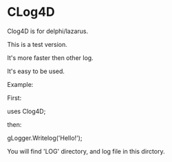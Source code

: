 # CLog4D

Clog4D is for delphi/lazarus.

This is a test version.

It's more faster then other log.

It's easy to be used.

Example:

First:

uses Clog4D;

then:

gLogger.Writelog('Hello!');

You will find 'LOG' directory, and log file in this dirctory.
